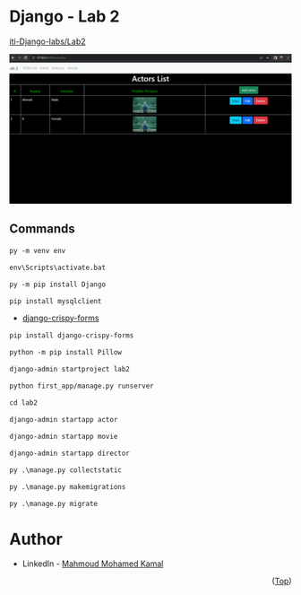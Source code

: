 # Django - Lab 2
[iti-Django-labs/Lab2](https://github.com/MahmoudFierro98/iti-Django-labs/tree/main/Lab2)

![screen-gif](./Django-Lab2.gif)

## Commands
```
py -m venv env
```
```
env\Scripts\activate.bat
```
```
py -m pip install Django
```
```
pip install mysqlclient
```
- [django-crispy-forms](https://simpleisbetterthancomplex.com/tutorial/2018/08/13/how-to-use-bootstrap-4-forms-with-django.html)
```
pip install django-crispy-forms
```
```
python -m pip install Pillow
```
```
django-admin startproject lab2
```
```
python first_app/manage.py runserver
```
```
cd lab2
```
```
django-admin startapp actor
```
```
django-admin startapp movie
```
```
django-admin startapp director
```
```
py .\manage.py collectstatic
```
```
py .\manage.py makemigrations
```
```
py .\manage.py migrate
```

# Author
* LinkedIn - [Mahmoud Mohamed Kamal](https://www.linkedin.com/in/mahmoudfierro98)

<p align="right">(<a href="#top">Top</a>)</p>

